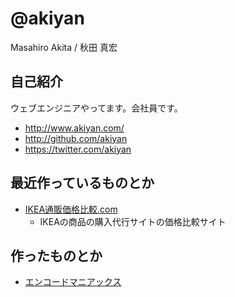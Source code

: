 # @akiyan

Masahiro Akita / 秋田 真宏

## 自己紹介

ウェブエンジニアやってます。会社員です。

- http://www.akiyan.com/
- http://github.com/akiyan
- https://twitter.com/akiyan

## 最近作っているものとか

- [IKEA通販価格比較.com](http://ikea-hikaku.com/)
  - IKEAの商品の購入代行サイトの価格比較サイト

## 作ったものとか

- [エンコードマニアックス](http://www.encodemaniax.com/)

